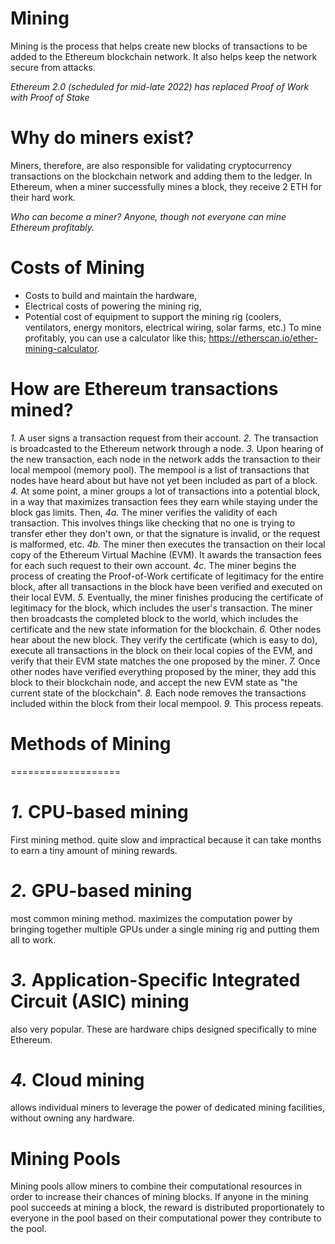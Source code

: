 # Mining

Mining is the process that helps create new blocks of transactions to be added to the Ethereum blockchain network.
It also helps keep the network secure from attacks.

_Ethereum 2.0 (scheduled for mid-late 2022) has replaced Proof of Work with Proof of Stake_

# Why do miners exist?

Miners, therefore, are also responsible for validating cryptocurrency transactions on the blockchain network and adding them to the ledger.
In Ethereum, when a miner successfully mines a block, they receive 2 ETH for their hard work.

_Who can become a miner?_
_Anyone, though not everyone can mine Ethereum profitably._

# Costs of Mining

- Costs to build and maintain the hardware,
- Electrical costs of powering the mining rig,
- Potential cost of equipment to support the mining rig (coolers, ventilators, energy monitors, electrical wiring, solar farms, etc.)
  To mine profitably, you can use a calculator like this;
  https://etherscan.io/ether-mining-calculator.

# How are Ethereum transactions mined?

_1._ A user signs a transaction request from their account.
_2._ The transaction is broadcasted to the Ethereum network through a node.
_3._ Upon hearing of the new transaction, each node in the network adds the transaction to their local mempool (memory pool).
The mempool is a list of transactions that nodes have heard about but have not yet been included as part of a block.
_4._ At some point, a miner groups a lot of transactions into a potential block, in a way that maximizes transaction fees they earn while staying under the block gas limits. Then,
_4a._ The miner verifies the validity of each transaction. This involves things like checking that no one is trying to transfer ether they don't own, or that the signature is invalid, or the request is malformed, etc.
_4b._ The miner then executes the transaction on their local copy of the Ethereum Virtual Machine (EVM). It awards the transaction fees for each such request to their own account.
_4c._ The miner begins the process of creating the Proof-of-Work certificate of legitimacy for the entire block, after all transactions in the block have been verified and executed on their local EVM.
_5._ Eventually, the miner finishes producing the certificate of legitimacy for the block, which includes the user's transaction. The miner then broadcasts the completed block to the world, which includes the certificate and the new state information for the blockchain.
_6._ Other nodes hear about the new block. They verify the certificate (which is easy to do), execute all transactions in the block on their local copies of the EVM, and verify that their EVM state matches the one proposed by the miner.
_7._ Once other nodes have verified everything proposed by the miner, they add this block to their blockchain node, and accept the new EVM state as "the current state of the blockchain".
_8._ Each node removes the transactions included within the block from their local mempool.
_9._ This process repeats.

# Methods of Mining

===================

# _1._ CPU-based mining

First mining method.
quite slow and impractical because it can take months to earn a tiny amount of mining rewards.

# _2._ GPU-based mining

most common mining method.
maximizes the computation power by bringing together multiple GPUs under a single mining rig and putting them all to work.

# _3._ Application-Specific Integrated Circuit (ASIC) mining

also very popular.
These are hardware chips designed specifically to mine Ethereum.

# _4._ Cloud mining

allows individual miners to leverage the power of dedicated mining facilities, without owning any hardware.

# Mining Pools

Mining pools allow miners to combine their computational resources in order to increase their chances of mining blocks.
If anyone in the mining pool succeeds at mining a block, the reward is distributed proportionately to everyone in the pool based on their computational power they contribute to the pool.
